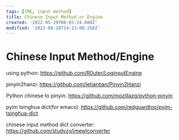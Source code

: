 ```yaml
---
tags: [IME, input method]
title: Chinese Input Method or Engine
created: '2022-05-29T08:05:24.000Z'
modified: '2022-08-18T14:13:00.256Z'
---
```


# Chinese Input Method/Engine

using python:
https://github.com/R0uter/LoginputEngine

pinyin2hanzi:
https://github.com/letiantian/Pinyin2Hanzi

Python chinese to pinyin:
https://github.com/mozillazg/python-pinyin

pyim tsinghua dict(for emacs):
https://github.com/redguardtoo/pyim-tsinghua-dict

chinese input method dict converter: 
https://github.com/studyzy/imewlconverter

